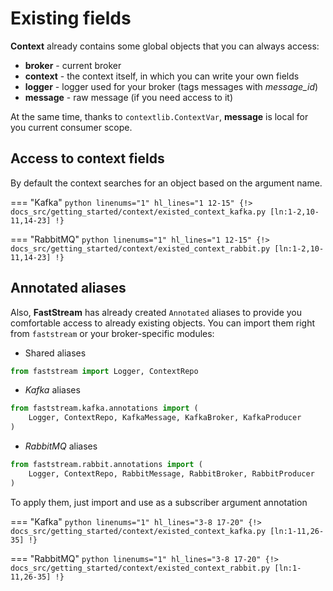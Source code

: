 # Existing fields

**Context** already contains some global objects that you can always access:

* **broker** - current broker
* **context** - the context itself, in which you can write your own fields
* **logger** - logger used for your broker (tags messages with *message_id*)
* **message** - raw message (if you need access to it)

At the same time, thanks to `contextlib.ContextVar`, **message** is local for you current consumer scope.

## Access to context fields

By default the context searches for an object based on the argument name.

=== "Kafka"
    ```python linenums="1" hl_lines="1 12-15"
    {!> docs_src/getting_started/context/existed_context_kafka.py [ln:1-2,10-11,14-23] !}
    ```

=== "RabbitMQ"
    ```python linenums="1" hl_lines="1 12-15"
    {!> docs_src/getting_started/context/existed_context_rabbit.py [ln:1-2,10-11,14-23] !}
    ```

## Annotated aliases

Also, **FastStream** has already created `Annotated` aliases to provide you comfortable access to already existing objects. You can import them right from `faststream` or your broker-specific modules:

* Shared aliases

```python
from faststream import Logger, ContextRepo
```

* *Kafka* aliases

```python
from faststream.kafka.annotations import (
    Logger, ContextRepo, KafkaMessage, KafkaBroker, KafkaProducer
)
```

* *RabbitMQ* aliases

```python
from faststream.rabbit.annotations import (
    Logger, ContextRepo, RabbitMessage, RabbitBroker, RabbitProducer
)
```

To apply them, just import and use as a subscriber argument annotation

=== "Kafka"
    ```python linenums="1" hl_lines="3-8 17-20"
    {!> docs_src/getting_started/context/existed_context_kafka.py [ln:1-11,26-35] !}
    ```

=== "RabbitMQ"
    ```python linenums="1" hl_lines="3-8 17-20"
    {!> docs_src/getting_started/context/existed_context_rabbit.py [ln:1-11,26-35] !}
    ```
